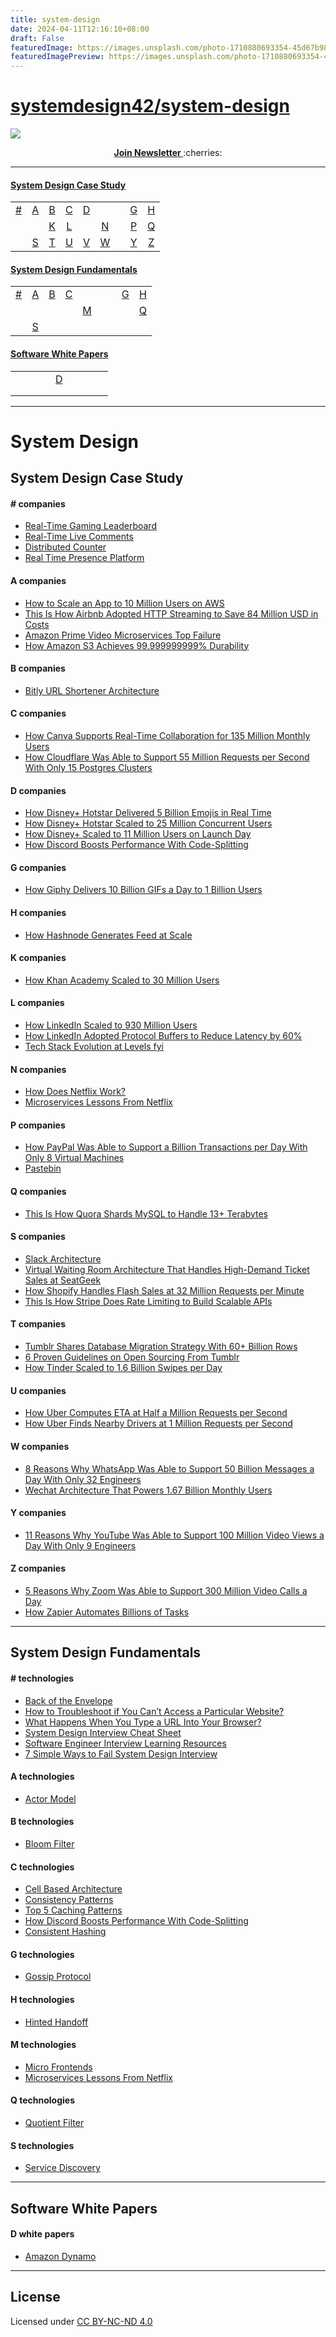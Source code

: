 ```yaml
---
title: system-design
date: 2024-04-11T12:16:10+08:00
draft: False
featuredImage: https://images.unsplash.com/photo-1710880693354-45d67b9884b0?ixid=M3w0NjAwMjJ8MHwxfHJhbmRvbXx8fHx8fHx8fDE3MTI4MDg4OTZ8&ixlib=rb-4.0.3
featuredImagePreview: https://images.unsplash.com/photo-1710880693354-45d67b9884b0?ixid=M3w0NjAwMjJ8MHwxfHJhbmRvbXx8fHx8fHx8fDE3MTI4MDg4OTZ8&ixlib=rb-4.0.3
---
```


# [systemdesign42/system-design](https://github.com/systemdesign42/system-design)

<p>
  <a href="https://newsletter.systemdesign.one/"><img src="https://i.imgur.com/MCWslHL.png" /> </a>
</p>

<p align="center">
  <a href="https://newsletter.systemdesign.one/">
    <b> Join Newsletter </b>
  </a>
  :cherries:
</p>

---

#### [System Design Case Study](#System-Design-Case-Study-1)

|     |     |     |     |     |     |     |     |     |
|:-:  |:-:  |:-:  |:-:  |:-:  |:-:  |:-:  |:-:  |:-:  |
| [#](#-companies)  | [A](#a-companies)  | [B](#b-companies)  | [C](#c-companies)  | [D](#d-companies)  | [](#e-companies)  | [](#f-companies)  | [G](#g-companies)  | [H](#h-companies)  |
| [](#i-companies)  | [](#j-companies)  | [K](#k-companies)  | [L](#l-companies)  | [](#m-companies)  | [N](#n-companies)  | [](#o-companies)  | [P](#p-companies)  | [Q](#q-companies)  |
| [](#r-companies)  | [S](#s-companies)  | [T](#t-companies)  | [U](#u-companies)  | [V](#v-companies)  | [W](#w-companies)  | [](#x-companies)  | [Y](#y-companies)  | [Z](#z-companies)   |


#### [System Design Fundamentals](#System-Design-Fundamentals-1)

|    |    |    |    |    |    |    |    |    |
|:-:  |:-:  |:-:  |:-:  |:-:  |:-:  |:-:  |:-:  |:-:  |
| [#](#-technologies)  | [A](#a-technologies)  | [B](#b-technologies)  | [C](#c-technologies)  | [](#d-technologies)  | [](#e-technologies)  | [](#f-technologies)  | [G](#g-technologies)  | [H](#h-technologies)  |
| [](#i-technologies)  | [](#j-technologies)  | [](#k-technologies)  | [](#l-technologies)  | [M](#m-technologies)  | [](#n-technologies)  | [](#o-technologies)  | [](#p-technologies)  | [Q](#q-technologies)  |
| [](#r-technologies)  | [S](#s-technologies)  | [](#t-technologies)  | [](#u-technologies)  | [](#v-technologies)  | [](#w-technologies)  | [](#x-technologies)  | [](#y-technologies)  | [](#z-technologies) |


#### [Software White Papers](#Software-White-Papers-1)

|    |    |    |    |    |    |    |    |    |
|:-:  |:-:  |:-:  |:-:  |:-:  |:-:  |:-:  |:-:  |:-:  |
| [](#-white-papers)  | [](#a-white-papers)  | [](#b-white-papers)  | [](#c-white-papers)  | [D](#d-white-papers)  | [](#e-white-papers)  | [](#f-white-papers)  | [](#g-white-papers)  | [](#h-white-papers)  |
| [](#i-white-papers)  | [](#j-white-papers)  | [](#k-white-papers)  | [](#l-white-papers)  | [](#m-white-papers)  | [](#n-white-papers)  | [](#o-white-papers)  | [](#p-white-papers)  | [](#q-white-papers)  |
| [](#r-white-papers)  | [](#s-white-papers)  | [](#t-white-papers)  | [](#u-white-papers)  | [](#v-white-papers)  | [](#w-white-papers)  | [](#x-white-papers)  | [](#y-white-papers)  | [](#z-white-papers) |


---

# System Design

## System Design Case Study

#### \# companies

- [Real-Time Gaming Leaderboard](https://systemdesign.one/leaderboard-system-design/)
- [Real-Time Live Comments](https://systemdesign.one/live-comment-system-design/)
- [Distributed Counter](https://systemdesign.one/distributed-counter-system-design/)
- [Real Time Presence Platform](https://systemdesign.one/real-time-presence-platform-system-design/)

#### A companies

- [How to Scale an App to 10 Million Users on AWS](https://newsletter.systemdesign.one/p/aws-scale)
- [This Is How Airbnb Adopted HTTP Streaming to Save 84 Million USD in Costs](https://newsletter.systemdesign.one/p/what-is-critical-rendering-path)
- [Amazon Prime Video Microservices Top Failure](https://newsletter.systemdesign.one/p/prime-video-microservices)
- [How Amazon S3 Achieves 99.999999999% Durability](https://newsletter.systemdesign.one/p/amazon-s3-durability)

#### B companies

- [Bitly URL Shortener Architecture](https://systemdesign.one/url-shortening-system-design/)

#### C companies

- [How Canva Supports Real-Time Collaboration for 135 Million Monthly Users](https://newsletter.systemdesign.one/p/rsocket)
- [How Cloudflare Was Able to Support 55 Million Requests per Second With Only 15 Postgres Clusters](https://newsletter.systemdesign.one/p/postgresql-scalability)

#### D companies

- [How Disney+ Hotstar Delivered 5 Billion Emojis in Real Time](https://newsletter.systemdesign.one/p/hotstar-architecture)
- [How Disney+ Hotstar Scaled to 25 Million Concurrent Users](https://newsletter.systemdesign.one/p/hotstar-scaling)
- [How Disney+ Scaled to 11 Million Users on Launch Day](https://newsletter.systemdesign.one/p/disney-architecture)
- [How Discord Boosts Performance With Code-Splitting](https://newsletter.systemdesign.one/p/what-is-code-splitting-in-react)

#### G companies

- [How Giphy Delivers 10 Billion GIFs a Day to 1 Billion Users](https://newsletter.systemdesign.one/p/cdn-explained)

#### H companies

- [How Hashnode Generates Feed at Scale](https://newsletter.systemdesign.one/p/feed-architecture)


#### K companies

- [How Khan Academy Scaled to 30 Million Users](https://newsletter.systemdesign.one/p/khan-academy-architecture)

#### L companies

- [How LinkedIn Scaled to 930 Million Users](https://newsletter.systemdesign.one/p/scalable-software-architecture)
- [How LinkedIn Adopted Protocol Buffers to Reduce Latency by 60%](https://newsletter.systemdesign.one/p/protocol-buffers-vs-json)
- [Tech Stack Evolution at Levels fyi](https://newsletter.systemdesign.one/p/levels-fyi-google-sheets)

#### N companies

- [How Does Netflix Work?](https://newsletter.systemdesign.one/p/how-does-netflix-work)
- [Microservices Lessons From Netflix](https://newsletter.systemdesign.one/p/netflix-microservices)

#### P companies

- [How PayPal Was Able to Support a Billion Transactions per Day With Only 8 Virtual Machines](https://newsletter.systemdesign.one/p/actor-model)
- [Pastebin](https://systemdesign.one/system-design-pastebin/)

#### Q companies

- [This Is How Quora Shards MySQL to Handle 13+ Terabytes](https://newsletter.systemdesign.one/p/mysql-sharding)

#### S companies

- [Slack Architecture](https://systemdesign.one/slack-architecture/)
- [Virtual Waiting Room Architecture That Handles High-Demand Ticket Sales at SeatGeek](https://newsletter.systemdesign.one/p/virtual-waiting-room)
- [How Shopify Handles Flash Sales at 32 Million Requests per Minute](https://newsletter.systemdesign.one/p/shopify-flash-sale)
- [This Is How Stripe Does Rate Limiting to Build Scalable APIs](https://newsletter.systemdesign.one/p/rate-limiter)

#### T companies

- [Tumblr Shares Database Migration Strategy With 60+ Billion Rows](https://newsletter.systemdesign.one/p/how-to-migrate-a-mysql-database)
- [6 Proven Guidelines on Open Sourcing From Tumblr](https://newsletter.systemdesign.one/p/open-source-guidelines)
- [How Tinder Scaled to 1.6 Billion Swipes per Day](https://newsletter.systemdesign.one/p/tinder-architecture)

#### U companies

- [How Uber Computes ETA at Half a Million Requests per Second](https://newsletter.systemdesign.one/p/uber-eta)
- [How Uber Finds Nearby Drivers at 1 Million Requests per Second](https://newsletter.systemdesign.one/p/how-does-uber-find-nearby-drivers)

#### W companies

- [8 Reasons Why WhatsApp Was Able to Support 50 Billion Messages a Day With Only 32 Engineers](https://newsletter.systemdesign.one/p/whatsapp-engineering)
- [Wechat Architecture That Powers 1.67 Billion Monthly Users](https://newsletter.systemdesign.one/p/chat-application-architecture)

#### Y companies

- [11 Reasons Why YouTube Was Able to Support 100 Million Video Views a Day With Only 9 Engineers](https://newsletter.systemdesign.one/p/youtube-scalability)

#### Z companies

- [5 Reasons Why Zoom Was Able to Support 300 Million Video Calls a Day](https://newsletter.systemdesign.one/p/zoom-architecture)
- [How Zapier Automates Billions of Tasks](https://newsletter.systemdesign.one/p/zapier-architecture)

---

## System Design Fundamentals

#### \# technologies

- [Back of the Envelope](https://systemdesign.one/back-of-the-envelope/)
- [How to Troubleshoot if You Can’t Access a Particular Website?](https://systemdesign.one/how-to-troubleshoot-if-you-cannot-access-a-website/)
- [What Happens When You Type a URL Into Your Browser?](https://systemdesign.one/what-happens-when-you-type-url-into-your-browser/)
- [System Design Interview Cheat Sheet](https://systemdesign.one/system-design-interview-cheatsheet/)
- [Software Engineer Interview Learning Resources](https://systemdesign.one/software-engineer-interview-learning-resources/)
- [7 Simple Ways to Fail System Design Interview](https://newsletter.systemdesign.one/p/design-system-newsletter)

#### A technologies

- [Actor Model](https://newsletter.systemdesign.one/p/actor-model)

#### B technologies

- [Bloom Filter](https://systemdesign.one/bloom-filters-explained/)

#### C technologies

- [Cell Based Architecture](https://newsletter.systemdesign.one/p/cell-based-architecture)
- [Consistency Patterns](https://systemdesign.one/consistency-patterns/)
- [Top 5 Caching Patterns](https://newsletter.systemdesign.one/p/caching-patterns)
- [How Discord Boosts Performance With Code-Splitting](https://newsletter.systemdesign.one/p/what-is-code-splitting-in-react)
- [Consistent Hashing](https://systemdesign.one/consistent-hashing-explained/)

#### G technologies

- [Gossip Protocol](https://systemdesign.one/gossip-protocol/)

#### H technologies

- [Hinted Handoff](https://systemdesign.one/hinted-handoff/)

#### M technologies

- [Micro Frontends](https://newsletter.systemdesign.one/p/micro-frontends)
- [Microservices Lessons From Netflix](https://newsletter.systemdesign.one/p/netflix-microservices)

#### Q technologies

- [Quotient Filter](https://systemdesign.one/quotient-filter-explained/)

#### S technologies

- [Service Discovery](https://systemdesign.one/what-is-service-discovery/)

---

## Software White Papers

#### D white papers

- [Amazon Dynamo](https://newsletter.systemdesign.one/p/amazon-dynamo-architecture)

---

## License

<p>Licensed under <a href="https://creativecommons.org/licenses/by-nc-nd/4.0/" target="_blank" rel="license noopener noreferrer" style="display:inline-block;">CC BY-NC-ND 4.0</p>

